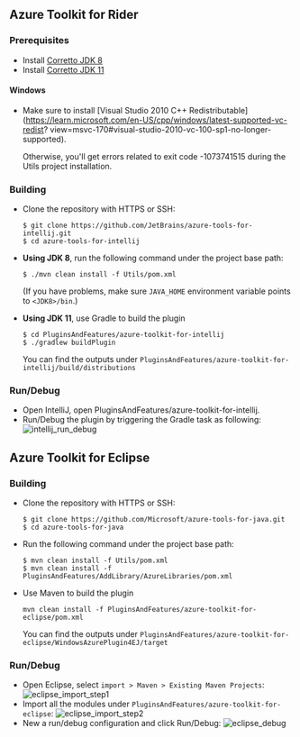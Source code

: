 ## Azure Toolkit for Rider
### Prerequisites
- Install [Corretto JDK 8](https://docs.aws.amazon.com/corretto/latest/corretto-8-ug/downloads-list.html)
- Install [Corretto JDK 11](https://docs.aws.amazon.com/corretto/latest/corretto-11-ug/downloads-list.html)

#### Windows
- Make sure to install [Visual Studio 2010 C++ Redistributable](https://learn.microsoft.com/en-US/cpp/windows/latest-supported-vc-redist?
  view=msvc-170#visual-studio-2010-vc-100-sp1-no-longer-supported).

  Otherwise, you'll get errors related to exit code -1073741515 during the Utils project installation.

### Building
* Clone the repository with HTTPS or SSH:
    ```
    $ git clone https://github.com/JetBrains/azure-tools-for-intellij.git
    $ cd azure-tools-for-intellij
    ```
* **Using JDK 8**, run the following command under the project base path:
    ```
    $ ./mvn clean install -f Utils/pom.xml
    ```

    (If you have problems, make sure `JAVA_HOME` environment variable points to `<JDK8>/bin`.)
* **Using JDK 11**, use Gradle to build the plugin
    ```
    $ cd PluginsAndFeatures/azure-toolkit-for-intellij
    $ ./gradlew buildPlugin
    ```
    You can find the outputs under ```PluginsAndFeatures/azure-toolkit-for-intellij/build/distributions```
    
### Run/Debug
* Open IntelliJ, open PluginsAndFeatures/azure-toolkit-for-intellij.
* Run/Debug the plugin by triggering the Gradle task as following:
    ![intellij_run_debug](docs/resources/intellij_run_debug.png)

## Azure Toolkit for Eclipse
### Building
* Clone the repository with HTTPS or SSH:
    ```
    $ git clone https://github.com/Microsoft/azure-tools-for-java.git
    $ cd azure-tools-for-java
    ```
* Run the following command under the project base path:
    ```
    $ mvn clean install -f Utils/pom.xml
    $ mvn clean install -f PluginsAndFeatures/AddLibrary/AzureLibraries/pom.xml
    ```
* Use Maven to build the plugin
    ```
    mvn clean install -f PluginsAndFeatures/azure-toolkit-for-eclipse/pom.xml
    ```
    You can find the outputs under ```PluginsAndFeatures/azure-toolkit-for-eclipse/WindowsAzurePlugin4EJ/target```

### Run/Debug
* Open Eclipse, select ```import > Maven > Existing Maven Projects```:
    ![eclipse_import_step1](docs/resources/eclipse_import_step1.png)
* Import all the modules under ```PluginsAndFeatures/azure-toolkit-for-eclipse```:
    ![eclipse_import_step2](docs/resources/eclipse_import_step2.png)
* New a run/debug configuration and click Run/Debug:
    ![eclipse_debug](docs/resources/eclipse_debug.png)
